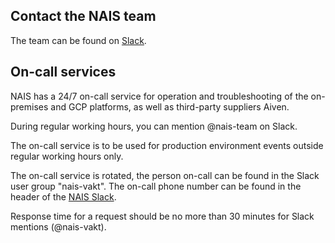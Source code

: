 ## Contact the NAIS team
The team can be found on [Slack](https://nav-it.slack.com/messages/C5KUST8N6/).

## On-call services
NAIS has a 24/7 on-call service for operation and troubleshooting of the on-premises and GCP platforms, as well as third-party suppliers Aiven. 

During regular working hours, you can mention @nais-team on Slack.

The on-call service is to be used for production environment events outside regular working hours only.

The on-call service is rotated, the person on-call can be found in the Slack user group "nais-vakt".
The on-call phone number can be found in the header of the [NAIS Slack](https://nav-it.slack.com/archives/C5KUST8N6).

Response time for a request should be no more than 30 minutes for Slack mentions (@nais-vakt).
